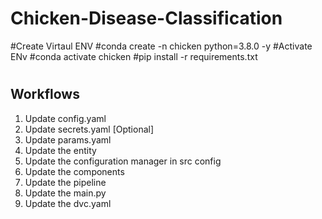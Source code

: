 # Chicken-Disease-Classification
#Create Virtaul ENV
#conda create -n chicken python=3.8.0 -y
#Activate ENv
#conda activate chicken
#pip install -r requirements.txt

#
## Workflows

1. Update config.yaml
2. Update secrets.yaml [Optional]
3. Update params.yaml
4. Update the entity
5. Update the configuration manager in src config
6. Update the components
7. Update the pipeline 
8. Update the main.py
9. Update the dvc.yaml
